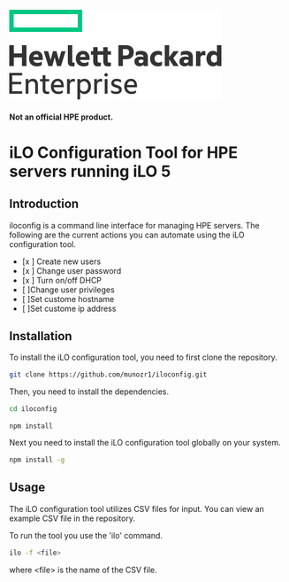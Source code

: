 ![HPE logo](./hpe_logo/hpe-logo.svg)

#### Not an official HPE product.

# iLO Configuration Tool for HPE servers running iLO 5

## Introduction

iloconfig is a command line interface for managing HPE servers. The following are the current actions you can automate using the iLO configuration tool.

- [x ] Create new users
- [x ] Change user password
- [x ] Turn on/off DHCP
- [ ]Change user privileges
- [ ]Set custome hostname
- [ ]Set custome ip address


## Installation

To install the iLO configuration tool, you need to first clone the repository.

```bash
git clone https://github.com/munozr1/iloconfig.git
```

Then, you need to install the dependencies.

```bash
cd iloconfig
```

```
npm install
```

Next you need to install the iLO configuration tool globally on your system.

```bash
npm install -g
```

## Usage

The iLO configuration tool utilizes CSV files for input. You can view an example CSV file in the repository.

To run the tool you use the 'ilo' command.

```bash
ilo -f <file>
```

where \<file> is the name of the CSV file.
